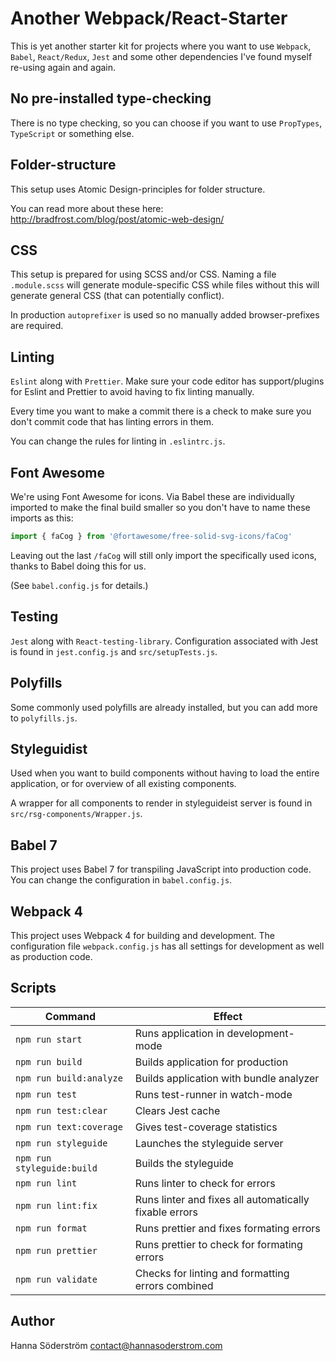 # Another Webpack/React-Starter

This is yet another starter kit for projects where you want to use `Webpack`, `Babel`, `React/Redux`, `Jest` and some other dependencies I've found myself re-using again and again.

## No pre-installed type-checking

There is no type checking, so you can choose if you want to use `PropTypes`, `TypeScript` or something else.

## Folder-structure

This setup uses Atomic Design-principles for folder structure. 

You can read more about these here: http://bradfrost.com/blog/post/atomic-web-design/

## CSS

This setup is prepared for using SCSS and/or CSS. Naming a file `.module.scss` will generate module-specific CSS while files without this will generate general CSS (that can potentially conflict).

In production `autoprefixer` is used so no manually added browser-prefixes are required.

## Linting

`Eslint` along with `Prettier`. Make sure your code editor has support/plugins for Eslint and Prettier to avoid having to fix linting manually.

Every time you want to make a commit there is a check to make sure you don't commit code that has linting errors in them.

You can change the rules for linting in `.eslintrc.js`.

## Font Awesome

We're using Font Awesome for icons. Via Babel these are individually imported to make the final build smaller so you don't have to name these imports as this: 
```javascript
import { faCog } from '@fortawesome/free-solid-svg-icons/faCog'
``` 

Leaving out the last `/faCog` will still only import the specifically used icons, thanks to Babel doing this for us. 

(See `babel.config.js` for details.)


## Testing

`Jest` along with `React-testing-library`. Configuration associated with Jest is found in `jest.config.js` and `src/setupTests.js`.

## Polyfills

Some commonly used polyfills are already installed, but you can add more to `polyfills.js`.

## Styleguidist

Used when you want to build components without having to load the entire application, or for overview of all existing components.

A wrapper for all components to render in styleguideist server is found in `src/rsg-components/Wrapper.js`.

## Babel 7

This project uses Babel 7 for transpiling JavaScript into production code. You can change the configuration in `babel.config.js`.

## Webpack 4

This project uses Webpack 4 for building and development. The configuration file `webpack.config.js` has all settings for development as well as production code.

## Scripts

| Command         | Effect          |
|-----------------|-----------------|
| `npm run start` | Runs application in development-mode |
| `npm run build` | Builds application for production |
| `npm run build:analyze` | Builds application with bundle analyzer |
| `npm run test` | Runs test-runner in watch-mode |
| `npm run test:clear` | Clears Jest cache |
| `npm run text:coverage` | Gives test-coverage statistics |
| `npm run styleguide` | Launches the styleguide server |
| `npm run styleguide:build` | Builds the styleguide |
| `npm run lint` | Runs linter to check for errors |
| `npm run lint:fix` | Runs linter and fixes all automatically fixable errors |
| `npm run format` | Runs prettier and fixes formating errors |
| `npm run prettier` | Runs prettier to check for formating errors |
| `npm run validate` | Checks for linting and formatting errors combined |

## Author

Hanna Söderström
<contact@hannasoderstrom.com>
